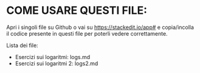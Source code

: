 # COME USARE QUESTI FILE:

Apri i singoli file su Github o vai su https://stackedit.io/app# e copia/incolla il codice presente in questi file per poterli vedere correttamente.

Lista dei file:
- Esercizi sui logaritmi: logs.md
- Esercizi sui logaritmi 2: logs2.md
